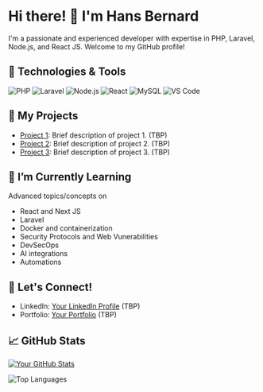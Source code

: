 # Hi there! 👋 I'm Hans Bernard

I'm a passionate and experienced developer with expertise in PHP, Laravel, Node.js, and React JS. Welcome to my GitHub profile!

## 🔧 Technologies & Tools

![PHP](https://img.shields.io/badge/PHP-777BB4?style=for-the-badge&logo=php&logoColor=white)
![Laravel](https://img.shields.io/badge/Laravel-FF2D20?style=for-the-badge&logo=laravel&logoColor=white)
![Node.js](https://img.shields.io/badge/Node.js-43853D?style=for-the-badge&logo=node.js&logoColor=white)
![React](https://img.shields.io/badge/React-61DAFB?style=for-the-badge&logo=react&logoColor=white)
![MySQL](https://img.shields.io/badge/MySQL-4479A1?style=for-the-badge&logo=mysql&logoColor=white)
![VS Code](https://img.shields.io/badge/VS%20Code-007ACC?style=for-the-badge&logo=visual-studio-code&logoColor=white)

## 🚀 My Projects

- [Project 1](link-to-project-1): Brief description of project 1. (TBP)
- [Project 2](link-to-project-2): Brief description of project 2. (TBP)
- [Project 3](link-to-project-3): Brief description of project 3. (TBP)

## 🌱 I’m Currently Learning
Advanced topics/concepts on
- React and Next JS 
- Laravel 
- Docker and containerization
- Security Protocols and Web Vunerabilities
- DevSecOps
- AI integrations
- Automations 

## 👯 Let's Connect!

- LinkedIn: [Your LinkedIn Profile](link-to-linkedin) (TBP)
- Portfolio: [Your Portfolio](link-to-portfolio) (TBP)

## 📈 GitHub Stats

[![Your GitHub Stats](https://github-readme-stats.vercel.app/api?username=your-username&show_icons=true&theme=radical)](https://github.com/your-username)

![Top Languages](https://github-readme-stats.vercel.app/api/top-langs/?username=your-username&layout=compact&theme=radical)

<!-- Feel free to customize and add more sections based on your preferences! -->


<!---
- 🌱 I’m currently learning Updates on Next
- 💞️ I’m looking to collaborate on React project with MERN stack
- 📫 How to reach me hb.sinugbuhan@gmail.com

hbsinu/hbsinu is a ✨ special ✨ repository because its `README.md` (this file) appears on your GitHub profile.
You can click the Preview link to take a look at your changes.
--->
